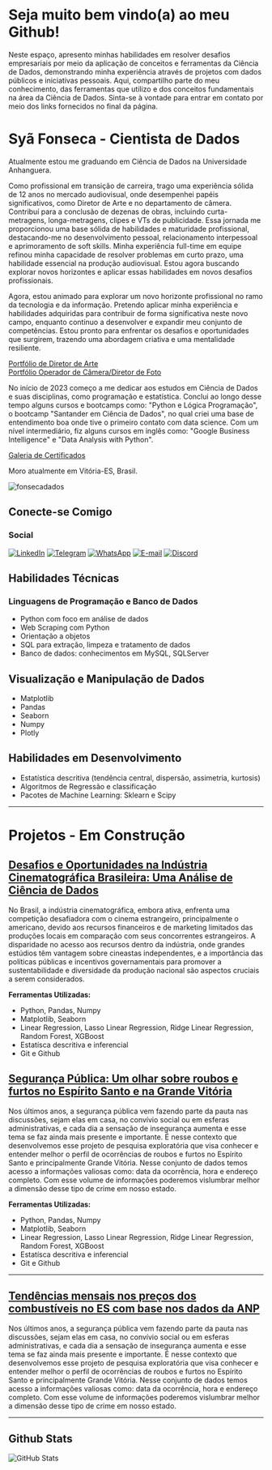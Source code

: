 


# Seja muito bem vindo(a) ao meu Github!
Neste espaço, apresento minhas habilidades em resolver desafios empresariais por meio da aplicação de conceitos e ferramentas da Ciência de Dados, demonstrando minha experiência através de projetos com dados públicos e iniciativas pessoais. Aqui, compartilho parte do meu conhecimento, das ferramentas que utilizo e dos conceitos fundamentais na área da Ciência de Dados. Sinta-se à vontade para entrar em contato por meio dos links fornecidos no final da página.

# Syã Fonseca - Cientista de Dados  
Atualmente estou me graduando em Ciência de Dados na Universidade Anhanguera.

Como profissional em transição de carreira, trago uma experiência sólida de 12 anos no mercado audiovisual, onde desempenhei papéis significativos, como Diretor de Arte e no departamento de câmera. Contribuí para a conclusão de dezenas de obras, incluindo curta-metragens, longa-metragens, clipes e VTs de publicidade. Essa jornada me proporcionou uma base sólida de habilidades e maturidade profissional, destacando-me no desenvolvimento pessoal, relacionamento interpessoal e aprimoramento de soft skills. Minha experiência full-time em equipe refinou minha capacidade de resolver problemas em curto prazo, uma habilidade essencial na produção audiovisual. Estou agora buscando explorar novos horizontes e aplicar essas habilidades em novos desafios profissionais.

Agora, estou animado para explorar um novo horizonte profissional no ramo da tecnologia e da informação. Pretendo aplicar minha experiência e habilidades adquiridas para contribuir de forma significativa neste novo campo, enquanto continuo a desenvolver e expandir meu conjunto de competências. Estou pronto para enfrentar os desafios e oportunidades que surgirem, trazendo uma abordagem criativa e uma mentalidade resiliente.


[Portfólio de Diretor de Arte](www.behance.net/syacenografia)  
[Portfólio Operador de Câmera/Diretor de Foto](www.behance.net/syafonseca)

No início de 2023 começo a me dedicar aos estudos em Ciência de Dados e suas disciplinas, como programação e estatística. Conclui ao longo desse tempo alguns cursos e bootcamps como: "Python e Lógica Programação", o bootcamp "Santander em Ciência de Dados", no qual criei uma base de entendimento boa onde tive o primeiro contato com data science. Com um nível intermediário, fiz alguns cursos em inglês como: "Google Business Intelligence" e "Data Analysis with Python".

[Galeria de Certificados]()  
 
Moro atualmente em Vitória-ES, Brasil.


<p align="left"> <img src="https://komarev.com/ghpvc/?username=fonsecadevbr&label=Profile%20views&color=0e75b6&style=flat" alt="fonsecadados" /> </p>

## Conecte-se Comigo
### Social
[![LinkedIn](https://img.shields.io/badge/LinkedIn-1e327d?style=for-the-badge&logo=linkedin&logoColor=0E76A8)](https://www.linkedin.com/in/syafonseca/)  [![Telegram](https://img.shields.io/badge/Telegram-e8e3e3?style=for-the-badge&logo=telegram&logoColor=f)](https://t.me/syafonseca) [![WhatsApp](https://img.shields.io/badge/WhatsApp-25D366?style=for-the-badge&logo=whatsapp&logoColor=white)](https://wa.me/55+27+995239355) [![E-mail](https://img.shields.io/badge/-Email-b14343?style=for-the-badge&logo=microsoft-outlook&logoColor=0e0e0f)](mailto:syafonseca@gmail.com) [![Discord](https://img.shields.io/badge/Discord-e8e3e3?style=for-the-badge&logo=discord)](https://https://discord.com/channels/@sya.fonseca/)

## Habilidades Técnicas
### Linguagens de Programação e Banco de Dados

* Python com foco em análise de dados
* Web Scraping com Python
* Orientação a objetos
* SQL para extração, limpeza e tratamento de dados
* Banco de dados: conhecimentos em MySQL, SQLServer

## Visualização e Manipulação de Dados

* Matplotlib
* Pandas
* Seaborn
* Numpy
* Plotly

<!-- Seu comentário aqui  ### Linguagens de Programação
![PYTHON](https://img.shields.io/badge/Python-14354C?style=for-the-badge&logo=python&logoColor=white) ![CSHARP](https://img.shields.io/badge/C%23-239120?style=for-the-badge&logo=c-sharp&logoColor=white) ![MARKDOWN](https://img.shields.io/badge/Markdown-000000?style=for-the-badge&logo=markdown&logoColor=white)  

### Banco de Dados
![MySQL](https://img.shields.io/badge/MySQL-00000F?style=for-the-badge&logo=mysql&logoColor=white) ![PostgreSQL](https://img.shields.io/badge/PostgreSQL-316192?style=for-the-badge&logo=postgresql&logoColor=white) ![MONGODB](https://img.shields.io/badge/MongoDB-4EA94B?style=for-the-badge&logo=mongodb&logoColor=white) ![SQLite](https://img.shields.io/badge/SQLite-07405E?style=for-the-badge&logo=sqlite&logoColor=white) ![AWS](https://img.shields.io/badge/Amazon_AWS-232F3E?style=for-the-badge&logo=amazon-aws&logoColor=white)
-->
## Habilidades em Desenvolvimento

* Estatística descritiva (tendência central, dispersão, assimetria, kurtosis)
* Algoritmos de Regressão e classificação
* Pacotes de Machine Learning: Sklearn e Scipy

---

# Projetos - Em Construção

## [Desafios e Oportunidades na Indústria Cinematográfica Brasileira: Uma Análise de Ciência de Dados](https://github.com/fonsecadados/AgenciaNacionalDoCinema_ANCINE.git)

No Brasil, a indústria cinematográfica, embora ativa, enfrenta uma competição desafiadora com o cinema estrangeiro, principalmente o americano, devido aos recursos financeiros e de marketing limitados das produções locais em comparação com seus concorrentes estrangeiros. A disparidade no acesso aos recursos dentro da indústria, onde grandes estúdios têm vantagem sobre cineastas independentes, e a importância das políticas públicas e incentivos governamentais para promover a sustentabilidade e diversidade da produção nacional são aspectos cruciais a serem considerados.

**Ferramentas Utilizadas:**

* Python, Pandas, Numpy
* Matplotlib, Seaborn
* Linear Regression, Lasso Linear Regression, Ridge Linear Regression, Random Forest, XGBoost
* Estatísca descritiva e inferencial
* Git e Github

## [Segurança Pública: Um olhar sobre roubos e furtos no Espírito Santo e na Grande Vitória](https://github.com/fonsecadados/Dados_SESP)

Nos últimos anos, a segurança pública vem fazendo parte da pauta nas discussões, sejam elas em casa, no convívio social ou em esferas administrativas, e cada dia a sensação de insegurança aumenta e esse tema se faz ainda mais presente e importante. É nesse contexto que desenvolvemos esse projeto de pesquisa exploratória que visa conhecer e entender melhor o perfil de ocorrências de roubos e furtos no Espírito Santo e principalmente Grande Vitória. Nesse conjunto de dados temos acesso a informações valiosas como: data da ocorrência, hora e endereço completo. Com esse volume de informações poderemos vislumbrar melhor a dimensão desse tipo de crime em nosso estado.

**Ferramentas Utilizadas:**

* Python, Pandas, Numpy
* Matplotlib, Seaborn
* Linear Regression, Lasso Linear Regression, Ridge Linear Regression, Random Forest, XGBoost
* Estatísca descritiva e inferencial
* Git e Github
  
___

## [Tendências mensais nos preços dos combustíveis no ES com base nos dados da ANP](https://github.com/fonsecadados/ANP-Historico-Pre-os-Combustiveis-GLP)

Nos últimos anos, a segurança pública vem fazendo parte da pauta nas discussões, sejam elas em casa, no convívio social ou em esferas administrativas, e cada dia a sensação de insegurança aumenta e esse tema se faz ainda mais presente e importante. É nesse contexto que desenvolvemos esse projeto de pesquisa exploratória que visa conhecer e entender melhor o perfil de ocorrências de roubos e furtos no Espírito Santo e principalmente Grande Vitória. Nesse conjunto de dados temos acesso a informações valiosas como: data da ocorrência, hora e endereço completo. Com esse volume de informações poderemos vislumbrar melhor a dimensão desse tipo de crime em nosso estado.
___

<!-- ## []()
### Terminal
![GIT](https://img.shields.io/badge/GIT-E44C30?style=for-the-badge&logo=git&logoColor=white) ![POWERSHELL](https://img.shields.io/badge/powershell-5391FE?style=for-the-badge&logo=powershell&logoColor=white) ![WINDOWSSHELL](https://img.shields.io/badge/windows%20terminal-4D4D4D?style=for-the-badge&logo=windows%20terminal&logoColor=white) ![SHELLSCRIPT](https://img.shields.io/badge/Shell_Script-121011?style=for-the-badge&logo=gnu-bash&logoColor=white)

### Cloud
![CLOUD](https://img.shields.io/badge/Google_Cloud-4285F4?style=for-the-badge&logo=google-cloud&logoColor=white) ![AZURE](https://img.shields.io/badge/Microsoft_Azure-0089D6?style=for-the-badge&logo=microsoft-azure&logoColor=white) ![ORACLE](	https://img.shields.io/badge/Oracle-F80000?style=for-the-badge&logo=oracle&logoColor=black)

### Design
![ADOBE](https://img.shields.io/badge/Adobe%20Creative%20Cloud-DA1F26?style=for-the-badge&logo=Adobe%20Creative%20Cloud&logoColor=white) ![AFTEREFFECTS](https://img.shields.io/badge/Adobe%20after%20affects-CF96FD?style=for-the-badge&logo=Adobe%20after%20effects&logoColor=393665) ![LIGHTROOM](https://img.shields.io/badge/Adobe%20Lightroom-31A8FF?style=for-the-badge&logo=Adobe%20Lightroom&logoColor=white) ![PHOTOSHOP](https://img.shields.io/badge/Adobe%20Photoshop-31A8FF?style=for-the-badge&logo=Adobe%20Photoshop&logoColor=black) ![PREMIERE](https://img.shields.io/badge/Adobe%20Premiere%20Pro-9999FF?style=for-the-badge&logo=Adobe%20Premiere%20Pro&logoColor=white) ![BEHANCE](https://img.shields.io/badge/Behance-0054F7?style=for-the-badge&logo=behance&logoColor=white) ![CANVA](https://img.shields.io/badge/Canva-%2300C4CC.svg?&style=for-the-badge&logo=Canva&logoColor=white) 

### Education

![COURSERA](https://img.shields.io/badge/Coursera-0056D2?style=for-the-badge&logo=Coursera&logoColor=white) ![DUOLINGO](	https://img.shields.io/badge/Duolingo-58CC02?style=for-the-badge&logo=Duolingo&logoColor=white) ![EDX](https://img.shields.io/badge/Edx-193A3E?style=for-the-badge&logo=edx&logoColor=white) ![FREECODECAMP](https://img.shields.io/badge/freecodecamp-27273D?style=for-the-badge&logo=freecodecamp&logoColor=white) ![UDEMY](https://img.shields.io/badge/Udemy-EC5252?style=for-the-badge&logo=Udemy&logoColor=white)

-->

## Github Stats
![GitHub Stats](https://github-readme-stats.vercel.app/api?username=fonsecadados&theme=transparent&bg_color=12&border_color=110f0f&show_icons=true&icon_color=110f0f&title_color=110f0f&text_color=110f0f)

<!-- ![Top Langs](https://github-readme-stats-git-masterrstaa-rickstaa.vercel.app/api/top-langs/?username=fonsecadevbr&bg_color=4999&border_color=30A3DC&title_color=f8f3e1&text_color=FFF) -->





